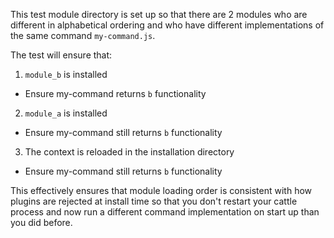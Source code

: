 This test module directory is set up so that there are 2 modules who are different in alphabetical ordering and who have different implementations of the same command `my-command.js`.

The test will ensure that:

1. `module_b` is installed
  * Ensure my-command returns `b` functionality
2. `module_a` is installed
  * Ensure my-command still returns `b` functionality
3. The context is reloaded in the installation directory
  * Ensure my-command still returns `b` functionality

This effectively ensures that module loading order is consistent with how plugins are rejected at install time so that you don't restart your cattle process and now run a different command implementation on start up than you did before.